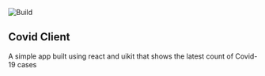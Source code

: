 ![Build](https://github.com/barelyhuman/covid-client/workflows/Build/badge.svg)

## Covid Client

A simple app built using react and uikit that shows the latest count of Covid-19 cases

